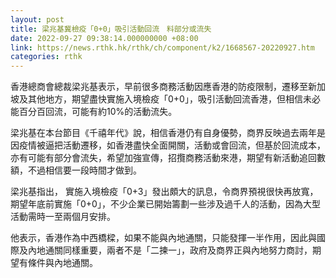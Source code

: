 ```yaml
---
layout: post
title: 梁兆基冀檢疫「0+0」吸引活動回流　料部分或流失
date: 2022-09-27 09:38:14.000000000 +08:00
link: https://news.rthk.hk/rthk/ch/component/k2/1668567-20220927.htm
categories: rthk
---
```


香港總商會總裁梁兆基表示，早前很多商務活動因應香港的防疫限制，遷移至新加坡及其他地方，期望盡快實施入境檢疫「0+0」，吸引活動回流香港，但相信未必能百分百回流，可能有約10%的活動流失。

梁兆基在本台節目《千禧年代》說，相信香港仍有自身優勢，商界反映過去兩年是因疫情被逼把活動遷移，如香港盡快全面開關，活動或會回流，但基於回流成本，亦有可能有部分會流失，希望加強宣傳，招攬商務活動來港，期望有新活動追回數額，不過相信要一段時間才做到。

梁兆基指出， 實施入境檢疫「0+3」發出頗大的訊息，令商界預視很快再放寬，期望年底前實施「0+0」，不少企業已開始籌劃一些涉及過千人的活動，因為大型活動需時一至兩個月安排。

他表示，香港作為中西橋樑，如果不能與內地通關，只能發揮一半作用，因此與國際及內地通關同樣重要，兩者不是「二揀一」，政府及商界正與內地努力商討，期望有條件與內地通關。
